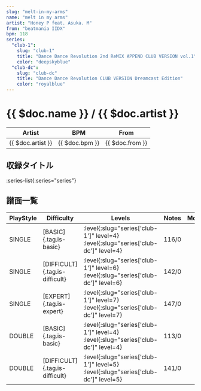 ```yaml
---
slug: "melt-in-my-arms"
name: "melt in my arms"
artist: "Honey P feat. Asuka. M"
from: "beatmania IIDX"
bpm: 118
series:
  "club-1":
    slug: "club-1"
    title: "Dance Dance Revolution 2nd ReMIX APPEND CLUB VERSION vol.1"
    color: "deepskyblue"
  "club-dc":
    slug: "club-dc"
    title: "Dance Dance Revolution CLUB VERSION Dreamcast Edition"
    color: "royalblue"
---
```


# {{ $doc.name }} / {{ $doc.artist }}

|Artist|BPM|From|
|------|---|----|
|{{ $doc.artist }}|{{ $doc.bpm }}|{{ $doc.from }}|

## 収録タイトル

:series-list{:series="series"}

## 譜面一覧

|PlayStyle|Difficulty|Levels|Notes|Movie|
|---------|----------|------|-----|-----|
|SINGLE|[BASIC]{.tag.is-basic}|:level{:slug="series['club-1']" level=4} :level{:slug="series['club-dc']" level=4}|116/0||
|SINGLE|[DIFFICULT]{.tag.is-difficult}|:level{:slug="series['club-1']" level=6} :level{:slug="series['club-dc']" level=6}|142/0||
|SINGLE|[EXPERT]{.tag.is-expert}|:level{:slug="series['club-1']" level=7} :level{:slug="series['club-dc']" level=7}|147/0||
|DOUBLE|[BASIC]{.tag.is-basic}|:level{:slug="series['club-1']" level=4} :level{:slug="series['club-dc']" level=4}|113/0||
|DOUBLE|[DIFFICULT]{.tag.is-difficult}|:level{:slug="series['club-1']" level=5} :level{:slug="series['club-dc']" level=5}|141/0||
